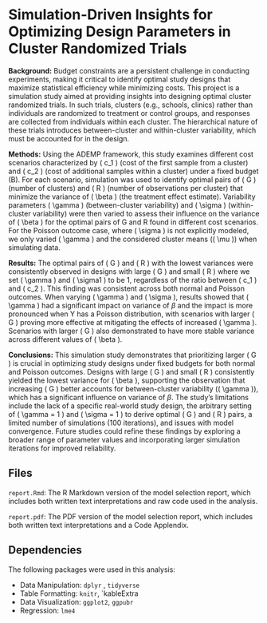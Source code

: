 # Simulation-Driven Insights for Optimizing Design Parameters in Cluster Randomized Trials

**Background:** Budget constraints are a persistent challenge in conducting experiments, making it critical to identify optimal study designs that maximize statistical efficiency while minimizing costs. This project is a simulation study aimed at providing insights into designing optimal cluster randomized trials. In such trials, clusters (e.g., schools, clinics) rather than individuals are randomized to treatment or control groups, and responses are collected from individuals within each cluster. The hierarchical nature of these trials introduces between-cluster and within-cluster variability, which must be accounted for in the design.

**Methods:** Using the ADEMP framework, this study examines different cost scenarios characterized by \( c_1 \) (cost of the first sample from a cluster) and \( c_2 \) (cost of additional samples within a cluster) under a fixed budget (B). For each scenario, simulation was used to identify optimal pairs of \( G \) (number of clusters) and \( R \) (number of observations per cluster) that minimize the variance of \( \beta \) (the treatment effect estimate). Variability parameters \( \gamma \) (between-cluster variability) and \( \sigma \) (within-cluster variability) were then varied to assess their influence on the variance of \( \beta \) for the optimal pairs of G and R found in different cost scenarios. For the Poisson outcome case, where \( \sigma \) is not explicitly modeled, we only varied \( \gamma \) and the considered cluster means (\( \mu \)) when simulating data. 

**Results:** The optimal pairs of \( G \) and \( R \) with the lowest variances were consistently observed in designs with large \( G \) and small \( R \) where we set \( \gamma \) and \( \sigma1 \) to be 1, regardless of the ratio between \( c_1 \) and \( c_2 \). This finding was consistent across both normal and Poisson outcomes. When varying \( \gamma \) and \( \sigma \), results showed that \( \gamma \) had a significant impact on variance of $\beta$ and the impact is more pronounced when Y has a Poisson distribution, with scenarios with larger \( G \) proving more effective at mitigating the effects of increased \( \gamma \). Scenarios with larger \( G \) also demonstrated to have more stable variance across different values of \( \beta \). 

**Conclusions:** This simulation study demonstrates that prioritizing larger \( G \) is crucial in optimizing study designs under fixed budgets for both normal and Poisson outcomes. Designs with large \( G \) and small \( R \) consistently yielded the lowest variance for \( \beta \), supporting the observation that increasing \( G \) better accounts for between-cluster variability (\( \gamma \)), which has a significant influence on variance of $\beta$. The study’s limitations include the lack of a specific real-world study design, the arbitrary setting of \( \gamma = 1 \) and \( \sigma = 1 \) to derive optimal \( G \) and \( R \) pairs, a limited number of simulations (100 iterations), and issues with model convergence. Future studies could refine these findings by exploring a broader range of parameter values and incorporating larger simulation iterations for improved reliability.

## Files
`report.Rmd`: The R Markdown version of the model selection report, which includes both written text interpretations and raw code used in the analysis. 

`report.pdf`: The PDF version of the model selection report, which includes both written text interpretations and a Code Applendix. 

## Dependencies

The following packages were used in this analysis: 

- Data Manipulation: `dplyr` , `tidyverse`
- Table Formatting: `knitr`, `kableExtra
- Data Visualization: `ggplot2`, `ggpubr`
- Regression: `lme4`
